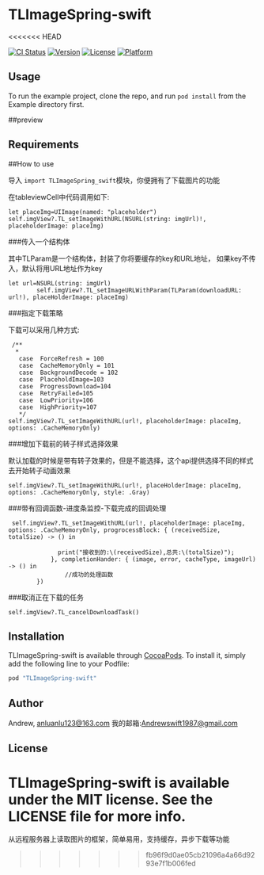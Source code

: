 # TLImageSpring-swift
<<<<<<< HEAD

[![CI Status](http://img.shields.io/travis/Andrew/TLImageSpring-swift.svg?style=flat)](https://travis-ci.org/Andrew/TLImageSpring-swift)
[![Version](https://img.shields.io/cocoapods/v/TLImageSpring-swift.svg?style=flat)](http://cocoapods.org/pods/TLImageSpring-swift)
[![License](https://img.shields.io/cocoapods/l/TLImageSpring-swift.svg?style=flat)](http://cocoapods.org/pods/TLImageSpring-swift)
[![Platform](https://img.shields.io/cocoapods/p/TLImageSpring-swift.svg?style=flat)](http://cocoapods.org/pods/TLImageSpring-swift)

## Usage

To run the example project, clone the repo, and run `pod install` from the Example directory first.

##preview


## Requirements

##How to use

导入 `import TLImageSpring_swift`模块，你便拥有了下载图片的功能


在tableviewCell中代码调用如下:

```
let placeImg=UIImage(named: "placeholder")
self.imgView?.TL_setImageWithURL(NSURL(string: imgUrl)!, placeholderImage: placeImg)
```

###传入一个结构体

其中TLParam是一个结构体，封装了你将要缓存的key和URL地址，
如果key不传入，默认将用URL地址作为key
```
let url=NSURL(string: imgUrl)
        self.imgView?.TL_setImageURLWithParam(TLParam(downloadURL: url!), placeHolderImage: placeImg)
```

###指定下载策略

下载可以采用几种方式:

```
 /**
  * 
   case  ForceRefresh = 100
   case  CacheMemoryOnly = 101
   case  BackgroundDecode = 102
   case  PlaceholdImage=103
   case  ProgressDownload=104
   case  RetryFailed=105
   case  LowPriority=106
   case  HighPriority=107
   */
self.imgView?.TL_setImageWithURL(url!, placeholderImage: placeImg, options: .CacheMemoryOnly)
```

###增加下载前的转子样式选择效果

默认加载的时候是带有转子效果的，但是不能选择，这个api提供选择不同的样式去开始转子动画效果
```
self.imgView?.TL_setImageWithURL(url!, placeHolderImage: placeImg, options: .CacheMemoryOnly, style: .Gray)
```

###带有回调函数-进度条监控-下载完成的回调处理

```
 self.imgView?.TL_setImageWithURL(url!, placeholderImage: placeImg, options: .CacheMemoryOnly, progrocessBlock: { (receivedSize, totalSize) -> () in
            
              print("接收到的:\(receivedSize),总共:\(totalSize)");
            }, completionHander: { (image, error, cacheType, imageUrl) -> () in
                //成功的处理函数
        })
```

###取消正在下载的任务

```
self.imgView?.TL_cancelDownloadTask()
```



## Installation

TLImageSpring-swift is available through [CocoaPods](http://cocoapods.org). To install
it, simply add the following line to your Podfile:

```ruby
pod "TLImageSpring-swift"
```

## Author

Andrew, anluanlu123@163.com
我的邮箱:Andrewswift1987@gmail.com

## License

TLImageSpring-swift is available under the MIT license. See the LICENSE file for more info.
=======
从远程服务器上读取图片的框架，简单易用，支持缓存，异步下载等功能
>>>>>>> fb96f9d0ae05cb21096a4a66d9293e7f1b006fed
